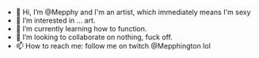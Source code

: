 - 👋 Hi, I’m @Mepphy and I'm an artist, which immediately means I'm sexy
- 👀 I’m interested in ... art.
- 🌱 I’m currently learning how to function.
- 💞️ I’m looking to collaborate on nothing, fuck off.
- 📫 How to reach me: follow me on twitch @Mepphington lol

<!---
Mepphy/Mepphy is a ✨ special ✨ repository because its `README.md` (this file) appears on your GitHub profile.
You can click the Preview link to take a look at your changes.
--->
